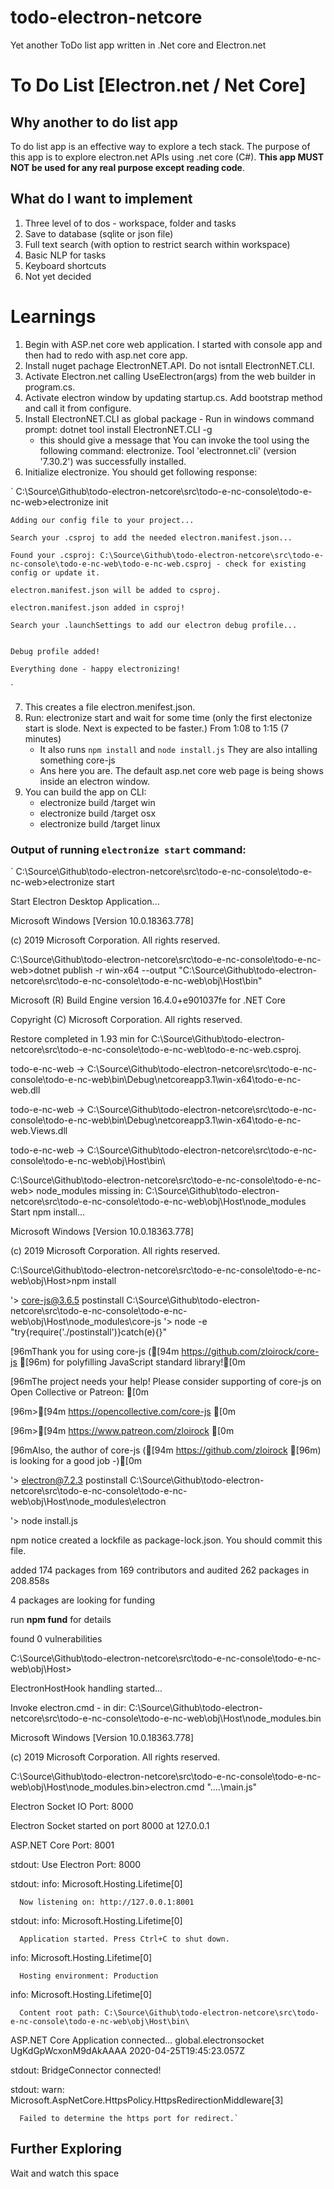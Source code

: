 # todo-electron-netcore
Yet another ToDo list app written in .Net core and Electron.net

# To Do List [Electron.net / Net Core]

## Why another to do list app
To do list app is an effective way to explore a tech stack. The purpose of this app is to explore electron.net APIs using .net core (C#). **This app MUST NOT be used for any real purpose except reading code**.

## What do I want to implement
1. Three level of to dos - workspace, folder and tasks
2. Save to database (sqlite or json file)
3. Full text search (with option to restrict search within workspace)
4. Basic NLP for tasks
5. Keyboard shortcuts
6. Not yet decided


# Learnings
1. Begin with ASP.net core web application. I started with console app and then had to redo with asp.net core app.
2. Install nuget pachage ElectronNET.API. Do not isntall ElectronNET.CLI.
3. Activate Electron.net calling UseElectron(args) from the web builder in program.cs.
4. Activate electron window by updating startup.cs. Add bootstrap method and call it from configure.
5. Install ElectronNET.CLI as global package - Run in windows command prompt:  dotnet tool install ElectronNET.CLI -g
    - this should give a message that You can invoke the tool using the following command: electronize. Tool 'electronnet.cli' (version '7.30.2') was successfully installed.
6. Initialize electronize. You should get following response:


`
	C:\Source\Github\todo-electron-netcore\src\todo-e-nc-console\todo-e-nc-web>electronize init
	
	Adding our config file to your project...
	
	Search your .csproj to add the needed electron.manifest.json...
	
	Found your .csproj: C:\Source\Github\todo-electron-netcore\src\todo-e-nc-console\todo-e-nc-web\todo-e-nc-web.csproj - check for existing config or update it.
	
	electron.manifest.json will be added to csproj.
	
	electron.manifest.json added in csproj!
	
	Search your .launchSettings to add our electron debug profile...
	
	
	Debug profile added!
	
	Everything done - happy electronizing!
	
`

7. This creates a file electron.menifest.json.
8. Run: electronize start and wait for some time (only the first electonize start is slode. Next is expected to be faster.) From 1:08 to 1:15 (7 minutes)
    - It also runs `npm install` and  `node install.js` They are also intalling something core-js
    - Ans here you are. The default asp.net core web page is being shows inside an electron window.
9. You can build the app on CLI:
    - electronize build /target win
    - electronize build /target osx
    - electronize build /target linux


### Output of running `electronize start` command:



`	C:\Source\Github\todo-electron-netcore\src\todo-e-nc-console\todo-e-nc-web>electronize start

Start Electron Desktop Application...

Microsoft Windows [Version 10.0.18363.778]

(c) 2019 Microsoft Corporation. All rights reserved.

C:\Source\Github\todo-electron-netcore\src\todo-e-nc-console\todo-e-nc-web>dotnet publish -r win-x64 --output "C:\Source\Github\todo-electron-netcore\src\todo-e-nc-console\todo-e-nc-web\obj\Host\bin"

Microsoft (R) Build Engine version 16.4.0+e901037fe for .NET Core

Copyright (C) Microsoft Corporation. All rights reserved.

  Restore completed in 1.93 min for C:\Source\Github\todo-electron-netcore\src\todo-e-nc-console\todo-e-nc-web\todo-e-nc-web.csproj.
  
  todo-e-nc-web -> C:\Source\Github\todo-electron-netcore\src\todo-e-nc-console\todo-e-nc-web\bin\Debug\netcoreapp3.1\win-x64\todo-e-nc-web.dll
  
  todo-e-nc-web -> C:\Source\Github\todo-electron-netcore\src\todo-e-nc-console\todo-e-nc-web\bin\Debug\netcoreapp3.1\win-x64\todo-e-nc-web.Views.dll
  
  todo-e-nc-web -> C:\Source\Github\todo-electron-netcore\src\todo-e-nc-console\todo-e-nc-web\obj\Host\bin\
  
C:\Source\Github\todo-electron-netcore\src\todo-e-nc-console\todo-e-nc-web>
node_modules missing in: C:\Source\Github\todo-electron-netcore\src\todo-e-nc-console\todo-e-nc-web\obj\Host\node_modules
Start npm install...

Microsoft Windows [Version 10.0.18363.778]

(c) 2019 Microsoft Corporation. All rights reserved.

C:\Source\Github\todo-electron-netcore\src\todo-e-nc-console\todo-e-nc-web\obj\Host>npm install

  '> core-js@3.6.5 postinstall C:\Source\Github\todo-electron-netcore\src\todo-e-nc-console\todo-e-nc-web\obj\Host\node_modules\core-js
  '> node -e "try{require('./postinstall')}catch(e){}"
 
  [96mThank you for using core-js ([94m https://github.com/zloirock/core-js [96m) for polyfilling JavaScript standard library![0m
  
  [96mThe project needs your help! Please consider supporting of core-js on Open Collective or Patreon: [0m
  
  [96m>[94m https://opencollective.com/core-js [0m
  
  [96m>[94m https://www.patreon.com/zloirock [0m
  
  [96mAlso, the author of core-js ([94m https://github.com/zloirock [96m) is looking for a good job -)[0m
  
  '> electron@7.2.3 postinstall C:\Source\Github\todo-electron-netcore\src\todo-e-nc-console\todo-e-nc-web\obj\Host\node_modules\electron
  
  '> node install.js
  
npm notice created a lockfile as package-lock.json. You should commit this file.

added 174 packages from 169 contributors and audited 262 packages in 208.858s

4 packages are looking for funding

  run **npm fund** for details
  
found 0 vulnerabilities

C:\Source\Github\todo-electron-netcore\src\todo-e-nc-console\todo-e-nc-web\obj\Host>

ElectronHostHook handling started...

Invoke electron.cmd - in dir: C:\Source\Github\todo-electron-netcore\src\todo-e-nc-console\todo-e-nc-web\obj\Host\node_modules\.bin

Microsoft Windows [Version 10.0.18363.778]

(c) 2019 Microsoft Corporation. All rights reserved.

C:\Source\Github\todo-electron-netcore\src\todo-e-nc-console\todo-e-nc-web\obj\Host\node_modules\.bin>electron.cmd "..\..\main.js"

Electron Socket IO Port: 8000

Electron Socket started on port 8000 at 127.0.0.1

ASP.NET Core Port: 8001

stdout: Use Electron Port: 8000

stdout: info: Microsoft.Hosting.Lifetime[0]

      Now listening on: http://127.0.0.1:8001
      
stdout: info: Microsoft.Hosting.Lifetime[0]

      Application started. Press Ctrl+C to shut down.
      
info: Microsoft.Hosting.Lifetime[0]

      Hosting environment: Production
      
info: Microsoft.Hosting.Lifetime[0]

      Content root path: C:\Source\Github\todo-electron-netcore\src\todo-e-nc-console\todo-e-nc-web\obj\Host\bin\
      
ASP.NET Core Application connected... global.electronsocket UgKdGpWcxonM9dAkAAAA 2020-04-25T19:45:23.057Z

stdout: BridgeConnector connected!

stdout: warn: Microsoft.AspNetCore.HttpsPolicy.HttpsRedirectionMiddleware[3]

      Failed to determine the https port for redirect.`


## Further Exploring
Wait and watch this space



